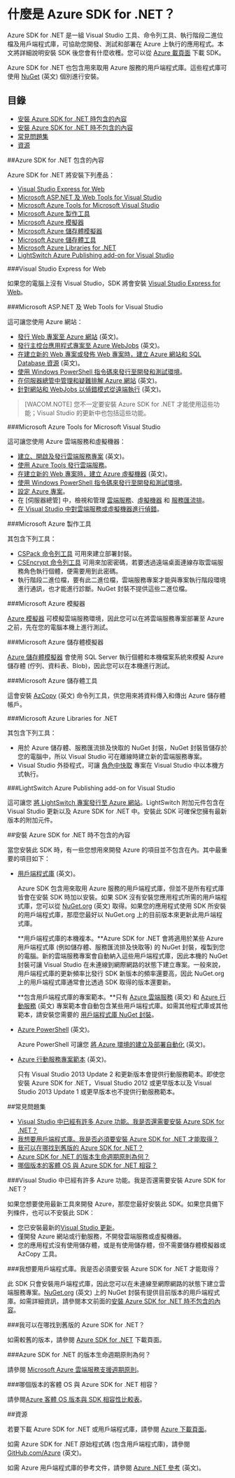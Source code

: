 <properties 
	pageTitle="什麼是 Azure .NET SDK" 
	description="了解 Azure .NET SDK 包含的項目。" 
	documentationCenter=".net" 
	authors="tdykstra" 
	manager="wpickett" 
	editor="mollybos" 
	services=""/>

<tags 
	ms.service="multiple" 
	ms.workload="multiple" 
	ms.tgt_pltfrm="na" 
	ms.devlang="dotnet" 
	ms.topic="article" 
	ms.date="02/19/2015" 
	ms.author="tdykstra"/>

# 什麼是 Azure SDK for .NET？

Azure SDK for .NET 是一組 Visual Studio 工具、命令列工具、執行階段二進位檔及用戶端程式庫，可協助您開發、測試和部署在 Azure 上執行的應用程式。本文將詳細說明安裝 SDK 後您會有什麼收穫。您可以從 [Azure 載頁面](/zh-tw/downloads/) 下載 SDK。 

Azure SDK for .NET 也包含用來取用 Azure 服務的用戶端程式庫。這些程式庫可使用 [NuGet](http://go.microsoft.com/fwlink/?LinkId=510472) (英文) 個別進行安裝。

## 目錄

- [安裝 Azure SDK for .NET 時包含的內容](#included)
- [安裝 Azure SDK for .NET 時不包含的內容](#notincluded)
- [常見問題集](#faq)
- [資源](#resources)

##<a id="included"></a>Azure SDK for .NET 包含的內容

Azure SDK for .NET 將安裝下列產品：

- [Visual Studio Express for Web](#vwd)
- [Microsoft ASP.NET 及 Web Tools for Visual Studio](#wte)
- [Microsoft Azure Tools for Microsoft Visual Studio](#tools)
- [Microsoft Azure 製作工具](#auth)
- [Microsoft Azure 模擬器](#emulator)
- [Microsoft Azure 儲存體模擬器](#stgemulator)
- [Microsoft Azure 儲存體工具](#stgtools)
- [Microsoft Azure Libraries for .NET](#libraries)
- [LightSwitch Azure Publishing add-on for Visual Studio](#ls)

###<a id="vwd"></a>Visual Studio Express for Web

如果您的電腦上沒有 Visual Studio，SDK 將會安裝 [Visual Studio Express for Web](http://www.visualstudio.com/zh-tw/products/visual-studio-express-vs.aspx)。 
 
###<a id="wte"></a>Microsoft ASP.NET 及 Web Tools for Visual Studio

這可讓您使用 Azure 網站：

* [發行 Web 專案至 Azure 網站](web-sites-dotnet-get-started.md) (英文)。
* [發行主控台應用程式專案至 Azure WebJobs](websites-dotnet-deploy-webjobs.md) (英文)。
* [在建立新的 Web 專案或發佈 Web 專案時，建立 Azure 網站和 SQL Database 資源](web-sites-dotnet-deploy-aspnet-mvc-app-membership-oauth-sql-database.md) (英文)。
* [使用 Windows PowerShell 指令碼來發行至開發和測試環境](http://msdn.microsoft.com/library/dn642480.aspx)。
* [在伺服器總管中管理和疑難排解 Azure 網站](../web-sites-dotnet-troubleshoot-visual-studio/#sitemanagement) (英文)。
* [針對網站和 WebJobs 以偵錯模式從遠端執行](../web-sites-dotnet-troubleshoot-visual-studio/#remotedebug) (英文)。 

>[WACOM.NOTE] 您不一定要安裝 Azure SDK for .NET 才能使用這些功能；Visual Studio 的更新中也包括這些功能。 

###<a id="tools"></a>Microsoft Azure Tools for Microsoft Visual Studio

這可讓您使用 Azure 雲端服務和虛擬機器：

* [建立、開啟及發行雲端服務專案](cloud-services-dotnet-get-started.md) (英文)。
* [使用 Azure Tools 發行雲端服務](http://msdn.microsoft.com/library/ff683672.aspx)。
* [在建立新的 Web 專案時，建立 Azure 虛擬機器](virtual-machines-dotnet-create-visual-studio-powershell.md) (英文)。
* [使用 Windows PowerShell 指令碼來發行至開發和測試環境](http://msdn.microsoft.com/library/dn642480.aspx)。
* [設定 Azure 專案](http://msdn.microsoft.com/library/ee405486.aspx)。
* 在 [伺服器總管] 中，檢視和管理 [雲端服務](http://msdn.microsoft.com/library/ff683675.aspx)、[虛擬機器](http://msdn.microsoft.com/library/jj131259.aspx) 和 [服務匯流排](http://msdn.microsoft.com/library/jj149828.aspx)。 
* [在 Visual Studio 中對雲端服務或虛擬機器進行偵錯](http://msdn.microsoft.com/library/ff683670.aspx)。

###<a id="auth"></a>Microsoft Azure 製作工具

其包含下列工具：

* [CSPack 命令列工具](http://msdn.microsoft.com/library/gg432988.aspx) 可用來建立部署封裝。
* [CSEncrypt 命令列工具](http://msdn.microsoft.com/library/hh404001.aspx) 可用來加密密碼，若要透過遠端桌面連線存取雲端服務角色執行個體，便需要用到此密碼。
* 執行階段二進位檔，要有此二進位檔，雲端服務專案才能與專案執行階段環境進行通訊，也才能進行診斷。NuGet 封裝不提供這些二進位檔。

###<a id="emulator"></a>Microsoft Azure 模擬器

[Azure 模擬器](http://msdn.microsoft.com/library/dn339018.aspx) 可模擬雲端服務環境，因此您可以在將雲端服務專案部署至 Azure 之前，先在您的電腦本機上進行測試。

###<a id="stgemulator"></a>Microsoft Azure 儲存體模擬器

[Azure 儲存體模擬器](http://msdn.microsoft.com/library/hh403989.aspx) 會使用 SQL Server 執行個體和本機檔案系統來模擬 Azure 儲存體 (佇列、資料表、Blob)，因此您可以在本機進行測試。 

###<a id="stgtools"></a>Microsoft Azure 儲存體工具

這會安裝 [AzCopy](http://aka.ms/AzCopy) (英文) 命令列工具，供您用來將資料傳入和傳出 Azure 儲存體帳戶。

###<a id="libraries"></a>Microsoft Azure Libraries for .NET

其包含下列工具：

* 用於 Azure 儲存體、服務匯流排及快取的 NuGet 封裝，NuGet 封裝皆儲存於您的電腦中，所以 Visual Studio 可在離線時建立新的雲端服務專案。
* Visual Studio 外掛程式，可讓 [角色中快取](http://msdn.microsoft.com/library/dn386103.aspx) 專案在 Visual Studio 中以本機方式執行。 

###<a id="ls"></a>LightSwitch Azure Publishing add-on for Visual Studio

這可讓您 [將 LightSwitch 專案發行至 Azure 網站](http://msdn.microsoft.com/library/jj131261.aspx)。LightSwitch 附加元件包含在 Visual Studio 更新以及 Azure SDK for .NET 中。安裝此 SDK 可確保您擁有最新版本的附加元件。 

##<a id="notincluded"></a>安裝 Azure SDK for .NET 時不包含的內容

當您安裝此 SDK 時，有一些您想用來開發 Azure 的項目並不包含在內。其中最重要的項目如下：

* [用戶端程式庫](http://go.microsoft.com/fwlink/?LinkId=510472) (英文)。 

	Azure SDK 包含用來取用 Azure 服務的用戶端程式庫，但並不是所有程式庫皆會在安裝 SDK 時加以安裝。如果 SDK 沒有安裝您應用程式所需的用戶端程式庫，您可以從 [NuGet.org](http://go.microsoft.com/fwlink/?LinkId=510472) (英文) 取得。如果您的應用程式使用 SDK 所安裝的用戶端程式庫，那麼您最好以 NuGet.org 上的目前版本來更新此用戶端程式庫。

  	**用戶端程式庫的本機複本。**Azure SDK for .NET 會將適用於某些 Azure 用戶端程式庫 (例如儲存體、服務匯流排及快取等) 的 NuGet 封裝，複製到您的電腦。新的雲端服務專案會自動納入這些用戶端程式庫，因此本機的 NuGet 封裝可讓 Visual Studio 在未連線到網際網路的狀態下建立專案。一般來說，用戶端程式庫的更新頻率比發行 SDK 新版本的頻率還要高，因此 NuGet.org 上的用戶端程式庫通常會比透過 SDK 取得的版本還要新。 

	**包含用戶端程式庫的專案範本。**只有 [Azure 雲端服務](cloud-services-dotnet-get-started.md) (英文) 和 [Azure 行動服務](mobile-services-dotnet-backend-windows-store-dotnet-leaderboard.md) (英文) 專案範本會自動包含某些用戶端程式庫。如需其他程式庫或其他範本，請安裝您需要的 [用戶端程式庫 NuGet 封裝](http://go.microsoft.com/fwlink/?LinkId=510472)。

* [Azure PowerShell](install-configure-powershell.md) (英文)。 

	Azure PowerShell 可讓您 [將 Azure 環境的建立及部署自動化](http://www.asp.net/aspnet/overview/developing-apps-with-windows-azure/building-real-world-cloud-apps-with-windows-azure/automate-everything) (英文)。

* [Azure 行動服務專案範本](mobile-services-dotnet-backend-windows-store-dotnet-leaderboard.md) (英文)。

	只有 Visual Studio 2013 Update 2 和更新版本會提供行動服務範本。即使您安裝 Azure SDK for .NET，Visual Studio 2012 或更早版本以及 Visual Studio 2013 Update 1 或更早版本也不提供行動服務範本。

##<a id="faq"></a>常見問題集

- [Visual Studio 中已經有許多 Azure 功能。我是否還需要安裝 Azure SDK for .NET？](#azinvs)
- [我想要用戶端程式庫。我是否必須要安裝 Azure SDK for .NET 才能取得？](#clientlib)
- [我可以在哪找到舊版的 Azure SDK for .NET？](#olderversions)
- [Azure SDK for .NET 的版本生命週期原則為何？](#lifecycle)
- [哪個版本的客體 OS 與 Azure SDK for .NET 相容？](#guestos)

###<a id="azinvs"></a>Visual Studio 中已經有許多 Azure 功能。我是否還需要安裝 Azure SDK for .NET？

如果您想要使用最新工具來開發 Azure，那麼您最好安裝此 SDK。如果您具備下列條件，也可以不安裝此 SDK：

* 您已安裝最新的[Visual Studio 更新](http://www.visualstudio.com/zh-tw/downloads/download-visual-studio-vs#DownloadFamilies_5)。
* 僅開發 Azure 網站或行動服務，不開發雲端服務或虛擬機器。
* 您的應用程式沒有使用儲存體，或是有使用儲存體，但不需要儲存體模擬器或 AzCopy 工具。

###<a id="clientlib"></a>我想要用戶端程式庫。我是否必須要安裝 Azure SDK for .NET 才能取得？

此 SDK 只會安裝用戶端程式庫，因此您可以在未連線至網際網路的狀態下建立雲端服務專案。[NuGet.org](http://go.microsoft.com/fwlink/?LinkId=510472) (英文) 上的 NuGet 封裝有提供目前版本的用戶端程式庫。如需詳細資訊，請參閱本文前面的[安裝 Azure SDK for .NET 時不包含的內容](#notincluded)。

###<a id="olderversions"></a>我可以在哪找到舊版的 Azure SDK for .NET？

如需較舊的版本，請參閱 [Azure SDK for .NET](/zh-tw/downloads/archive-net-downloads/) 下載頁面。 

###<a id="lifecycle"></a>Azure SDK for .NET 的版本生命週期原則為何？

請參閱 [Microsoft Azure 雲端服務支援週期原則](http://support.microsoft.com/gp/azure-cloud-lifecycle-faq)。

###<a id="guestos"></a>哪個版本的客體 OS 與 Azure SDK for .NET 相容？

請參閱[Azure 客體 OS 版本與 SDK 相容性比較表](http://msdn.microsoft.com/library/ee924680.aspx)。



##<a id="resources"></a>資源

若要下載 Azure SDK for .NET 或用戶端程式庫，請參閱 [Azure 下載頁面](/zh-tw/downloads/)。

如需 Azure SDK for .NET 原始程式碼 (包含用戶端程式庫)，請參閱 [GitHub.com/Azure](https://github.com/azure/) (英文)。

如需 Azure 用戶端程式庫的參考文件，請參閱 [Azure .NET 參考](/zh-tw/develop/net/reference/) (英文)。 

<!--HONumber=46--> 
